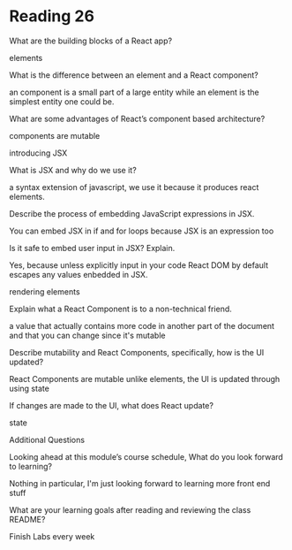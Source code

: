 # Reading 26

What are the building blocks of a React app?

elements

What is the difference between an element and a React component?

an component is a small part of a large entity while an element is the simplest entity one could be.

What are some advantages of React’s component based architecture?

components are mutable 

introducing JSX

What is JSX and why do we use it?

a syntax extension of javascript, we use it because it produces react elements.

Describe the process of embedding JavaScript expressions in JSX.

You can embed JSX in if and for loops because JSX is an expression too

Is it safe to embed user input in JSX? Explain.

Yes, because unless explicitly input in your code React DOM by default escapes any values enbedded in JSX.

rendering elements

Explain what a React Component is to a non-technical friend.

a value that actually contains more code in another part of the document and that you can change since it's mutable

Describe mutability and React Components, specifically, how is the UI updated?

React Components are mutable unlike elements, the UI is updated through using state

If changes are made to the UI, what does React update?

state

Additional Questions

Looking ahead at this module’s course schedule, What do you look forward to learning?

Nothing in particular, I'm just looking forward to learning more front end stuff

What are your learning goals after reading and reviewing the class README?

Finish Labs every week